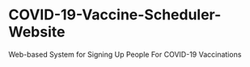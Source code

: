 # COVID-19-Vaccine-Scheduler-Website
Web-based System for Signing Up People For  COVID-19 Vaccinations 
